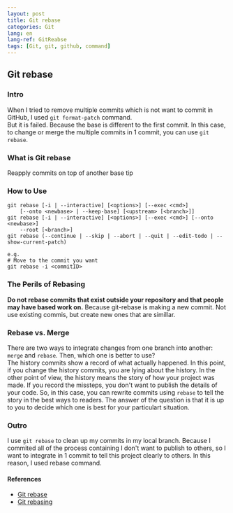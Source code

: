 ```yaml
---
layout: post
title: Git rebase
categories: Git
lang: en
lang-ref: GitReabse
tags: [Git, git, github, command]
---
```


## Git rebase

### Intro

When I tried to remove multiple commits which is not want to commit in GitHub, I used `git format-patch` command.  
But it is failed. Because the base is different to the first commit.
In this case, to change or merge the multiple commits in 1 commit, you can use `git rebase`.

### What is Git rebase

Reapply commits on top of another base tip

### How to Use

```
git rebase [-i | --interactive] [<options>] [--exec <cmd>]
	[--onto <newbase> | --keep-base] [<upstream> [<branch>]]
git rebase [-i | --interactive] [<options>] [--exec <cmd>] [--onto <newbase>]
	--root [<branch>]
git rebase (--continue | --skip | --abort | --quit | --edit-todo | --show-current-patch)
```

```
e.g.
# Move to the commit you want
git rebase -i <commitID>
```

### The Perils of Rebasing

**Do not rebase commits that exist outside your repository and that people may have based work on.**
Because git-rebase is making a new commit. Not use existing commis, but create new ones that are simillar.

### Rebase vs. Merge

There are two ways to integrate changes from one branch into another: `merge` and `rebase`.
Then, which one is better to use?  
The history commits show a record of what actually happened. In this point, if you change the history commits, you are lying about the history. In the other point of view, the history means the story of how your project was made. If you record the missteps, you don't want to publish the details of your code. So, in this case, you can rewrite commits using `rebase` to tell the story in the best ways to readers.
The answer of the question is that it is up to you to decide which one is best for your particulart situation.

### Outro

I use `git rebase` to clean up my commits in my local branch. Because I commited all of the process containing I don't want to publish to others, so I want to integrate in 1 commit to tell this project clearly to others. In this reason, I used rebase command.

#### References

- [Git rebase](https://git-scm.com/docs/git-rebasei)
- [Git rebasing](https://git-scm.com/book/en/v2/Git-Branching-Rebasing)
